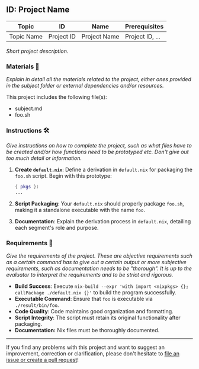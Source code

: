 ## ID: Project Name

| Topic      | ID         | Name         | Prerequisites   |
| ---------- | ---------- | ------------ | --------------- |
| Topic Name | Project ID | Project Name | Project ID, ... | 

_Short project description._

### Materials :open_file_folder: 

_Explain in detail all the materials related to the project, either ones provided in the subject folder or external dependencies and/or resources._

This project includes the following file(s):

- subject.md
- foo.sh

### Instructions :hammer_and_wrench: 

_Give instructions on how to complete the project, such as what files have to be created and/or how functions need to be prototyped etc. Don't give out too much detail or information._

1. **Create `default.nix`**: Define a derivation in `default.nix` for packaging the `foo.sh` script. Begin with this prototype:

    ```nix
    { pkgs }:
    ...
    ```

2. **Script Packaging**: Your `default.nix` should properly package `foo.sh`, making it a standalone executable with the name `foo`.

3. **Documentation**: Explain the derivation process in `default.nix`, detailing each segment's role and purpose.

### Requirements :microscope: 

_Give the requirements of the project. These are objective requirements such as a certain command has to give out a certain output or more subjective requirements, such as documentation needs to be "thorough". It is up to the evaluator to interpret the requirements and to be strict and rigorous._

- **Build Success**: Execute `nix-build --expr 'with import <nixpkgs> {}; callPackage ./default.nix {}'` to build the program successfully.
- **Executable Command**: Ensure that `foo` is executable via `./result/bin/foo`.
- **Code Quality**: Code maintains good organization and formatting.
- **Script Integrity**: The script must retain its original functionality after packaging.
- **Documentation:** Nix files must be thoroughly documented.

---

If you find any problems with this project and want to suggest an improvement, correction or clarification, please don't hesitate to [file an issue or create a pull request](https://github.com/nordic-dev-net/nix-tutor)!
